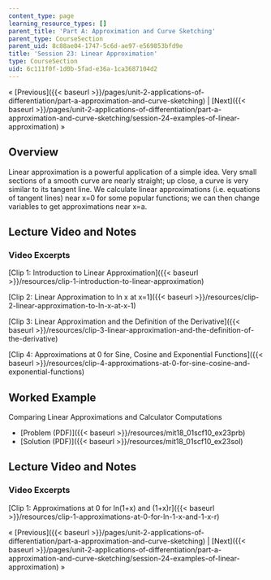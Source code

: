 ```yaml
---
content_type: page
learning_resource_types: []
parent_title: 'Part A: Approximation and Curve Sketching'
parent_type: CourseSection
parent_uid: 8c88ae04-1747-5c6d-ae97-e569853bfd9e
title: 'Session 23: Linear Approximation'
type: CourseSection
uid: 6c111f0f-1d0b-5fad-e36a-1ca3687104d2
---
```


« [Previous]({{< baseurl >}}/pages/unit-2-applications-of-differentiation/part-a-approximation-and-curve-sketching) | [Next]({{< baseurl >}}/pages/unit-2-applications-of-differentiation/part-a-approximation-and-curve-sketching/session-24-examples-of-linear-approximation) »

Overview
--------

Linear approximation is a powerful application of a simple idea. Very small sections of a smooth curve are nearly straight; up close, a curve is very similar to its tangent line. We calculate linear approximations (i.e. equations of tangent lines) near x=0 for some popular functions; we can then change variables to get approximations near x=a.

Lecture Video and Notes
-----------------------

### Video Excerpts

[Clip 1: Introduction to Linear Approximation]({{< baseurl >}}/resources/clip-1-introduction-to-linear-approximation)

[Clip 2: Linear Approximation to ln x at x=1]({{< baseurl >}}/resources/clip-2-linear-approximation-to-ln-x-at-x-1)

[Clip 3: Linear Approximation and the Definition of the Derivative]({{< baseurl >}}/resources/clip-3-linear-approximation-and-the-definition-of-the-derivative)

[Clip 4: Approximations at 0 for Sine, Cosine and Exponential Functions]({{< baseurl >}}/resources/clip-4-approximations-at-0-for-sine-cosine-and-exponential-functions)

Worked Example
--------------

Comparing Linear Approximations and Calculator Computations

*   [Problem (PDF)]({{< baseurl >}}/resources/mit18_01scf10_ex23prb)
*   [Solution (PDF)]({{< baseurl >}}/resources/mit18_01scf10_ex23sol)

Lecture Video and Notes
-----------------------

### Video Excerpts

[Clip 1: Approximations at 0 for ln(1+x) and (1+x)r]({{< baseurl >}}/resources/clip-1-approximations-at-0-for-ln-1-x-and-1-x-r)

« [Previous]({{< baseurl >}}/pages/unit-2-applications-of-differentiation/part-a-approximation-and-curve-sketching) | [Next]({{< baseurl >}}/pages/unit-2-applications-of-differentiation/part-a-approximation-and-curve-sketching/session-24-examples-of-linear-approximation) »